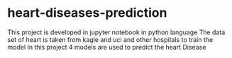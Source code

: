 # heart-diseases-prediction
This project is developed in jupyter notebook in python language 
The data set of heart is taken from kagle and uci and other hospitals to train the model 
In this project 4 models are used to predict the heart  Disease
